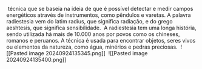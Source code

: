  técnica que se baseia na ideia de que é possível detectar e medir campos energéticos através de instrumentos, como pêndulos e varetas. A palavra radiestesia vem do latim radius, que significa radiação, e do grego aeshtesis, que significa sensibilidade.
 A radiestesia tem uma longa história, sendo utilizada há mais de 10.000 anos por povos como os chineses, romanos e peruanos. A técnica é usada para encontrar objetos, seres vivos ou elementos da natureza, como água, minérios e pedras preciosas.
 ![[Pasted image 20240924135345.png]]
 ![[Pasted image 20240924135400.png]]